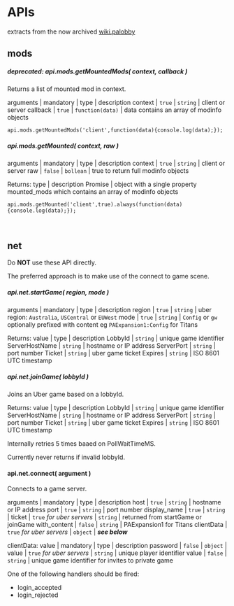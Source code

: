 <h1>
    APIs
</h1>
<p class="text-secondary">extracts from the now archived <a href="https://wiki.palobby.com/wiki" target="_blank">wiki.palobby</a>
</p>

## mods

##### deprecated: api.mods.getMountedMods( context, callback )
Returns a list of mounted mod in context. 


arguments | mandatory | type | description
context | ``true`` | ``string`` | client or server 
callback | ``true`` | ``function(data)`` | data contains an array of modinfo objects 
```
api.mods.getMountedMods('client',function(data){console.log(data);});
```

##### api.mods.getMounted( context, raw )

arguments | mandatory | type | description
context | ``true`` | ``string`` | client or server 
raw | ``false`` | ``bollean`` | true to return full modinfo objects 

Returns:
type | description
Promise | object with a single property mounted_mods which contains an array of modinfo objects 
```
api.mods.getMounted('client',true).always(function(data){console.log(data);});
```
<br>

## net

Do **NOT** use these API directly.

The preferred approach is to make use of the connect to game scene. 

##### api.net.startGame( region, mode )

arguments | mandatory | type | description
region | ``true`` | ``string`` | uber region: ``Australia``, ``USCentral`` or ``EUWest`` 
mode | ``true`` | ``string`` | ``Config`` or ``gw`` optionally prefixed with content eg ``PAExpansion1:Config`` for Titans 

Returns:
value | type | description
LobbyId | `string` | unique game identifier 
ServerHostName | ``string`` | hostname or IP address 
ServerPort | ``string`` | port number 
Ticket | ``string`` | uber game ticket 
Expires | ``string`` | ISO 8601 UTC timestamp 

##### api.net.joinGame( lobbyId )
Joins an Uber game based on a lobbyId. 

Returns:
value | type | description
LobbyId | ``string`` | unique game identifier 
ServerHostName | ``string`` | hostname or IP address 
ServerPort | ``string`` | port number 
Ticket | ``string`` | uber game ticket 
Expires | ``string`` | ISO 8601 UTC timestamp 

Internally retries 5 times baaed on PollWaitTimeMS.

Currently never returns if invalid lobbyId. 

#### api.net.connect( argument )
Connects to a game server. 

arguments | mandatory | type | description
host | ``true`` | ``string`` | hostname or IP address 
port | ``true`` | ``string`` | port number 
display_name | ``true`` | ``string`` | 
ticket | ``true`` *for uber servers* | ``string`` | returned from startGame or joinGame 
with_content | ``false`` | ``string`` | PAExpansion1 for Titans 
clientData | ``true`` *for uber servers* | ``object`` | ***see below***

clientData: 
value | mandatory | type | description
password | ``false`` | ``object`` |
value | ``true`` *for uber servers* | ``string`` | unique player identifier 
value | ``false`` | ``string`` | unique game identifier for invites to private game 

One of the following handlers should be fired:

 * login_accepted
 * login_rejected